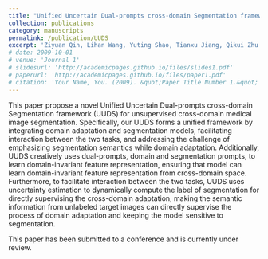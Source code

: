 ```yaml
---
title: "Unified Uncertain Dual-prompts cross-domain Segmentation framework for medical image segmentation"
collection: publications
category: manuscripts
permalink: /publication/UUDS
excerpt: 'Ziyuan Qin, Lihan Wang, Yuting Shao, Tianxu Jiang, Qikui Zhu'
# date: 2009-10-01
# venue: 'Journal 1'
# slidesurl: 'http://academicpages.github.io/files/slides1.pdf'
# paperurl: 'http://academicpages.github.io/files/paper1.pdf'
# citation: 'Your Name, You. (2009). &quot;Paper Title Number 1.&quot; <i>Journal 1</i>. 1(1).'
---
```


This paper propose a novel Unified Uncertain Dual-prompts cross-domain Segmentation framework (UUDS) for unsupervised cross-domain medical image segmentation. Specifically, our UUDS forms a unified framework by integrating domain adaptation and segmentation models, facilitating interaction between the two tasks, and addressing the challenge of emphasizing segmentation semantics while domain adaptation. Additionally, UUDS creatively uses dual-prompts, domain and segmentation prompts, to learn domain-invariant feature representation, ensuring that model can learn domain-invariant feature representation from cross-domain space. Furthermore, to facilitate interaction between the two tasks, UUDS uses uncertainty estimation to dynamically compute the label of segmentation for directly supervising the cross-domain adaptation, making the semantic information from unlabeled target images can directly supervise the process of domain adaptation and keeping the model sensitive to segmentation.

This paper has been submitted to a conference and is currently under review.